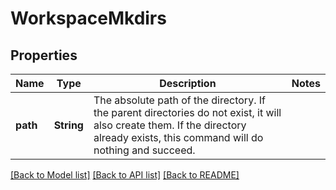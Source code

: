 # WorkspaceMkdirs

## Properties

Name | Type | Description | Notes
------------ | ------------- | ------------- | -------------
**path** | **String** | The absolute path of the directory. If the parent directories do not exist, it will also create them. If the directory already exists, this command will do nothing and succeed.  | 

[[Back to Model list]](../README.md#documentation-for-models) [[Back to API list]](../README.md#documentation-for-api-endpoints) [[Back to README]](../README.md)



